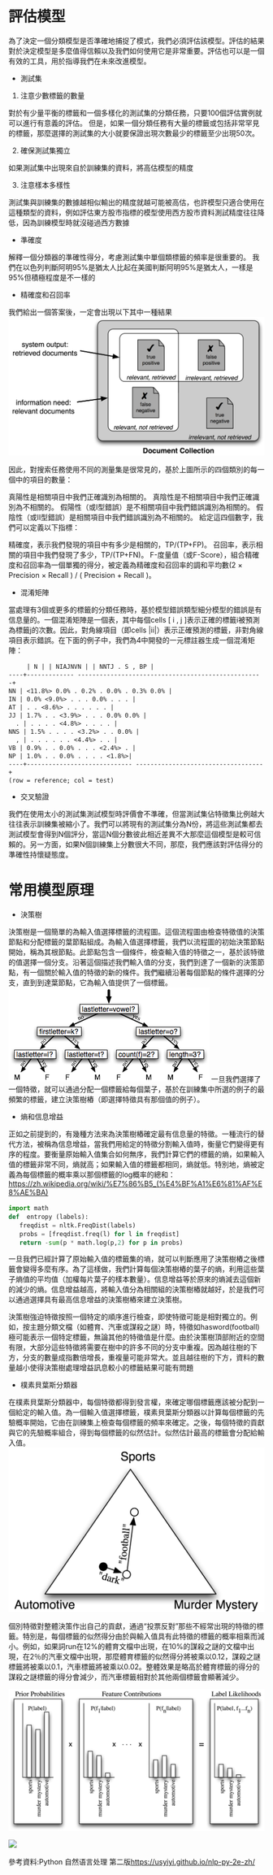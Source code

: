評估模型
==
為了決定一個分類模型是否準確地捕捉了模式，我們必須評估該模型。評估的結果對於決定模型是多麼值得信賴以及我們如何使用它是非常重要。評估也可以是一個有效的工具，用於指導我們在未來改進模型。

- 測試集
1. 注意少數標籤的數量

對於有少量平衡的標籤和一個多樣化的測試集的分類任務，只要100個評估實例就可以進行有意義的評估。
但是，如果一個分類任務有大量的標籤或包括非常罕見的標籤，那麼選擇的測試集的大小就要保證出現次數最少的標籤至少出現50次。

2. 確保測試集獨立

如果測試集中出現來自於訓練集的資料，將高估模型的精度

3. 注意樣本多樣性

測試集與訓練集的數據越相似輸出的精度就越可能被高估，也許模型只適合使用在這種類型的資料，例如評估東方股市指標的模型使用西方股市資料測試精度往往降低，因為訓練模型時就沒碰過西方數據

- 準確度

解釋一個分類器的準確性得分，考慮測試集中單個類標籤的頻率是很重要的。
我們在以色列判斷阿明95%是猶太人比起在美國判斷阿明95%是猶太人，一樣是95%但積極程度是不一樣的

- 精確度和召回率

我們給出一個答案後，一定會出現以下其中一種結果
![](https://github.com/catxxx591/30/blob/master/img/ABF.jpg?raw=true)

因此，對搜索任務使用不同的測量集是很常見的，基於上圖所示的四個類別的每一個中的項目的數量：

真陽性是相關項目中我們正確識別為相關的。
真陰性是不相關項目中我們正確識別為不相關的。
假陽性（或I型錯誤）是不相關項目中我們錯誤識別為相關的。
假陰性（或II型錯誤）是相關項目中我們錯誤識別為不相關的。
給定這四個數字，我們可以定義以下指標：

精確度，表示我們發現的項目中有多少是相關的，TP/(TP+FP)。
召回率，表示相關的項目中我們發現了多少，TP/(TP+FN)。
F-度量值（或F-Score），組合精確度和召回率為一個單獨的得分，被定義為精確度和召回率的調和平均數(2 × Precision × Recall ) / ( Precision + Recall )。

- 混淆矩陣

當處理有3個或更多的標籤的分類任務時，基於模型錯誤類型細分模型的錯誤是有信息量的。一個混淆矩陣是一個表，其中每個cells [ i , j ]表示正確的標籤i被預測為標籤j的次數。因此，對角線項目（即cells |ii|）表示正確預測的標籤，非對角線項目表示錯誤。在下面的例子中，我們為4中開發的一元標註器生成一個混淆矩陣：

```
     | N | | NIAJNVN | | NNTJ . S , BP | 
----+------------- -------------------------------------------------- -+ 
NN | <11.8%> 0.0% . 0.2% . 0.0% . 0.3% 0.0% | 
IN | 0.0% <9.0%> . . . 0.0% . . . | 
AT | . . <8.6%> . . . . . . | 
JJ | 1.7% . . <3.9%> . . . 0.0% 0.0% | 
  . | . . . . <4.8%> . . . . |
NNS | 1.5% . . . . <3.2%> . . 0.0% | 
  , | . . . . . . <4.4%> . . | 
VB | 0.9% . . 0.0% . . . <2.4%> . | 
NP | 1.0% . . 0.0% . . . . <1.8%>| 
----+----------------------------- -----------------------------------+ 
(row = reference; col = test)
```

- 交叉驗證

我們在使用太小的測試集測試模型時評價會不準確，但當測試集佔特徵集比例越大往往表示訓練集被縮小了。我們可以將現有的測試集分為N份，將這些測試集都去測試模型會得到N個評分，當這N個分數彼此相近差異不大那麼這個模型是較可信賴的。另一方面，如果N個訓練集上分數很大不同，那麼，我們應該對評估得分的準確性持懷疑態度。

常用模型原理
==

- 決策樹

決策樹是一個簡單的為輸入值選擇標籤的流程圖。這個流程圖由檢查特徵值的決策節點和分配標籤的葉節點組成。為輸入值選擇標籤，我們以流程圖的初始決策節點開始，稱為其根節點。此節點包含一個條件，檢查輸入值的特徵之一，基於該特徵的值選擇一個分支。沿著這個描述我們輸入值的分支，我們到達了一個新的決策節點，有一個關於輸入值的特徵的新的條件。我們繼續沿著每個節點的條件選擇的分支，直到到達葉節點，它為輸入值提供了一個標籤。
![](https://github.com/catxxx591/30/blob/master/img/dtree_sample.jpg?raw=true)
一旦我們選擇了一個特徵，就可以通過分配一個標籤給每個葉子，基於在訓練集中所選的例子的最頻繁的標籤，建立決策樹樁（即選擇特徵具有那個值的例子）。

- 熵和信息增益

正如之前提到的，有幾種方法來為決策樹樁確定最有信息量的特徵。一種流行的替代方法，被稱為信息增益，當我們用給定的特徵分割輸入值時，衡量它們變得更有序的程度。要衡量原始輸入值集合如何無序，我們計算它們的標籤的熵，如果輸入值的標籤非常不同，熵就高；如果輸入值的標籤都相同，熵就低。特別地，熵被定義為每個標籤的概率乘以那個標籤的log概率的總和：<https://zh.wikipedia.org/wiki/%E7%86%B5_(%E4%BF%A1%E6%81%AF%E8%AE%BA)>
```python
import math
def  entropy (labels): 
   freqdist = nltk.FreqDist(labels) 
   probs = [freqdist.freq(l) for l in freqdist] 
   return -sum(p * math.log(p,2) for p in probs)
```

一旦我們已經計算了原始輸入值的標籤集的墒，就可以判斷應用了決策樹樁之後標籤會變得多麼有序。為了這樣做，我們計算每個決策樹樁的葉子的熵，利用這些葉子熵值的平均值（加權每片葉子的樣本數量）。信息增益等於原來的熵減去這個新的減少的熵。信息增益越高，將輸入值分為相關組的決策樹樁就越好，於是我們可以通過選擇具有最高信息增益的決策樹樁來建立決策樹。

決策樹強迫特徵按照一個特定的順序進行檢查，即使特徵可能是相對獨立的。例如，按主題分類文檔（如體育、汽車或謀殺之謎）時，特徵如hasword(football)極可能表示一個特定標籤，無論其他的特徵值是什麼。由於決策樹頂部附近的空間有限，大部分這些特徵將需要在樹中的許多不同的分支中重複。因為越往樹的下方，分支的數量成指數倍增長，重複量可能非常大。並且越往樹的下方，資料的數量越小使得決策樹處理增益訊息較小的標籤結果可能有問題

- 樸素貝葉斯分類器

在樸素貝葉斯分類器中，每個特徵都得到發言權，來確定哪個標籤應該被分配到一個給定的輸入值。為一個輸入值選擇標籤，樸素貝葉斯分類器以計算每個標籤的先驗概率開始，它由在訓練集上檢查每個標籤的頻率來確定。之後，每個特徵的貢獻與它的先驗概率組合，得到每個標籤的似然估計。似然估計最高的標籤會分配給輸入值。
![](https://github.com/catxxx591/30/blob/master/img/bay.jpg?raw=true)

個別特徵對整體決策作出自己的貢獻，通過“投票反對”那些不經常出現的特徵的標籤。特別是，每個標籤的似然得分由於與輸入值具有此特徵的標籤的概率相乘而減小。例如，如果詞run在12%的體育文檔中出現，在10%的謀殺之謎的文檔中出現，在2％的汽車文檔中出現，那麼體育標籤的似然得分將被乘以0.12，謀殺之謎標籤將被乘以0.1，汽車標籤將被乘以0.02。整體效果是略高於體育標籤的得分的謀殺之謎標籤的得分會減少，而汽車標籤相對於其他兩個標籤會顯著減少。

![](https://github.com/catxxx591/30/blob/master/img/BayP.jpg?raw=true)

![](https://wikimedia.org/api/rest_v1/media/math/render/svg/679e25db34f602d562e503af6d772125f78ab31e)



參考資料:Python 自然语言处理 第二版<https://usyiyi.github.io/nlp-py-2e-zh/>
